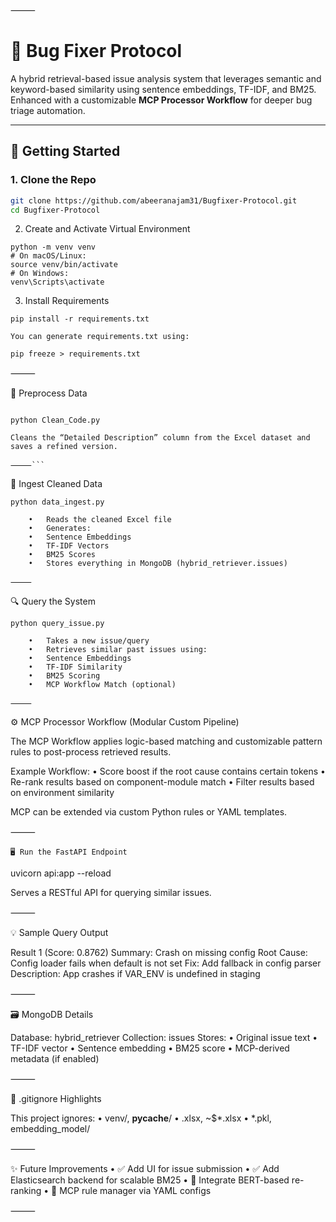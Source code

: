 ⸻


# 🐞 Bug Fixer Protocol

A hybrid retrieval-based issue analysis system that leverages semantic and keyword-based similarity using sentence embeddings, TF-IDF, and BM25. Enhanced with a customizable **MCP Processor Workflow** for deeper bug triage automation.

---

## 🚀 Getting Started

### 1. Clone the Repo

```bash
git clone https://github.com/abeeranajam31/Bugfixer-Protocol.git
cd Bugfixer-Protocol
```

2. Create and Activate Virtual Environment

```
python -m venv venv
# On macOS/Linux:
source venv/bin/activate
# On Windows:
venv\Scripts\activate
```
3. Install Requirements
```
pip install -r requirements.txt

You can generate requirements.txt using:

pip freeze > requirements.txt

```

⸻

🧼 Preprocess Data
```

python Clean_Code.py

Cleans the “Detailed Description” column from the Excel dataset and saves a refined version.

⸻```
```

🧠 Ingest Cleaned Data
```
python data_ingest.py

	•	Reads the cleaned Excel file
	•	Generates:
	•	Sentence Embeddings
	•	TF-IDF Vectors
	•	BM25 Scores
	•	Stores everything in MongoDB (hybrid_retriever.issues)

⸻
```
🔍 Query the System
```
python query_issue.py

	•	Takes a new issue/query
	•	Retrieves similar past issues using:
	•	Sentence Embeddings
	•	TF-IDF Similarity
	•	BM25 Scoring
	•	MCP Workflow Match (optional)

⸻
```
⚙️ MCP Processor Workflow (Modular Custom Pipeline)

The MCP Workflow applies logic-based matching and customizable pattern rules to post-process retrieved results.

Example Workflow:
	•	Score boost if the root cause contains certain tokens
	•	Re-rank results based on component-module match
	•	Filter results based on environment similarity

MCP can be extended via custom Python rules or YAML templates.

⸻
```
🖥️ Run the FastAPI Endpoint
```
uvicorn api:app --reload

Serves a RESTful API for querying similar issues.

⸻

💡 Sample Query Output

Result 1 (Score: 0.8762)
Summary: Crash on missing config
Root Cause: Config loader fails when default is not set
Fix: Add fallback in config parser
Description: App crashes if VAR_ENV is undefined in staging


⸻

🗃️ MongoDB Details

Database: hybrid_retriever
Collection: issues
Stores:
	•	Original issue text
	•	TF-IDF vector
	•	Sentence embedding
	•	BM25 score
	•	MCP-derived metadata (if enabled)

⸻

📌 .gitignore Highlights

This project ignores:
	•	venv/, __pycache__/
	•	.xlsx, ~$*.xlsx
	•	*.pkl, embedding_model/

⸻

✨ Future Improvements
	•	✅ Add UI for issue submission
	•	✅ Add Elasticsearch backend for scalable BM25
	•	🚧 Integrate BERT-based re-ranking
	•	🚧 MCP rule manager via YAML configs

⸻

